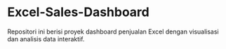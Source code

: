 # Excel-Sales-Dashboard
Repositori ini berisi proyek dashboard penjualan Excel dengan visualisasi dan analisis data interaktif.
